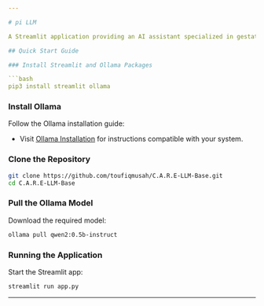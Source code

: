 ```yaml
---

# pi LLM

A Streamlit application providing an AI assistant specialized in gestational diabetes management.

## Quick Start Guide

### Install Streamlit and Ollama Packages

```bash
pip3 install streamlit ollama
```

### Install Ollama

Follow the Ollama installation guide:

- Visit [Ollama Installation](https://ollama.ai/docs/installation) for instructions compatible with your system.

### Clone the Repository

```bash
git clone https://github.com/toufiqmusah/C.A.R.E-LLM-Base.git
cd C.A.R.E-LLM-Base
```

### Pull the Ollama Model

Download the required model:

```bash
ollama pull qwen2:0.5b-instruct
```

### Running the Application

Start the Streamlit app:

```bash
streamlit run app.py
```

---
```

